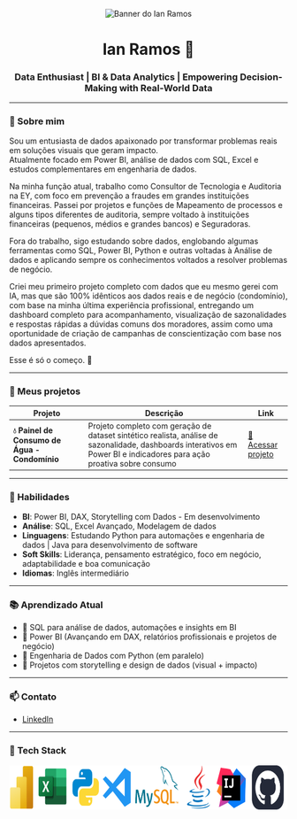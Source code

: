 <!-- Título grande com imagem (como no exemplo) -->
<p align="center">
  <img src="https://github.com/seu-usuario/seu-banner.png" alt="Banner do Ian Ramos" />
</p>

<h1 align="center">Ian Ramos 🚀</h1>
<h3 align="center"> Data Enthusiast | BI & Data Analytics | Empowering Decision-Making with Real-World Data</h3>

---

### 👋 Sobre mim
Sou um entusiasta de dados apaixonado por transformar problemas reais em soluções visuais que geram impacto.  
Atualmente focado em Power BI, análise de dados com SQL, Excel e estudos complementares em engenharia de dados.

Na minha função atual, trabalho como Consultor de Tecnologia e Auditoria na EY, com foco em prevenção a fraudes em grandes instituições financeiras. Passei por projetos e funções de Mapeamento de processos e alguns tipos diferentes de auditoria, sempre voltado à instituições financeiras (pequenos, médios e grandes bancos) e Seguradoras.

Fora do trabalho, sigo estudando sobre dados, englobando algumas ferramentas como SQL, Power BI, Python e outras voltadas à Análise de dados e aplicando sempre os conhecimentos voltados a resolver problemas de negócio.

Criei meu primeiro projeto completo com dados que eu mesmo gerei com IA, mas que são 100% idênticos aos dados reais e de negócio (condomínio), com base na minha última experiência profissional, entregando um dashboard completo para acompanhamento, visualização de sazonalidades e respostas rápidas a dúvidas comuns dos moradores, assim como uma oportunidade de criação de campanhas de conscientização com base nos dados apresentados.

Esse é só o começo. 🚀

---

### 💼 Meus projetos

| Projeto | Descrição | Link |
|--------|-----------|------|
| **💧 Painel de Consumo de Água - Condomínio** | Projeto completo com geração de dataset sintético realista, análise de sazonalidade, dashboards interativos em Power BI e indicadores para ação proativa sobre consumo | [🔗 Acessar projeto](https://github.com/ianramos/consumo-agua-condominio) |

---

### 🧠 Habilidades

- **BI**: Power BI, DAX, Storytelling com Dados  - Em desenvolvimento
- **Análise**: SQL, Excel Avançado, Modelagem de dados  
- **Linguagens**: Estudando Python para automações e engenharia de dados | Java para desenvolvimento de software  
- **Soft Skills**: Liderança, pensamento estratégico, foco em negócio, adaptabilidade e boa comunicação
- **Idiomas**: Inglês intermediário

---

### 📚 Aprendizado Atual

- 🔸 SQL para análise de dados, automações e insights em BI
- 🔸 Power BI (Avançando em DAX, relatórios profissionais e projetos de negócio)
- 🔸 Engenharia de Dados com Python (em paralelo)
- 🔸 Projetos com storytelling e design de dados (visual + impacto)

---

### 📫 Contato
- [LinkedIn](https://linkedin.com/in/ianramos) 

---

### 🧰 Tech Stack

<p align="center">
  <img src="assets/stack-tech-ianramos.png" alt="Tech Stack" height="80"/>
</p>
